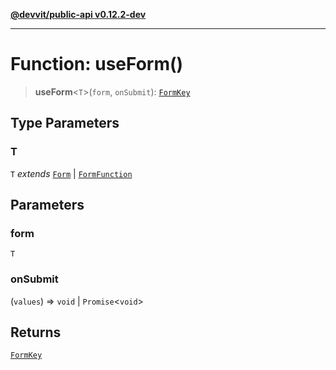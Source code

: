 [**@devvit/public-api v0.12.2-dev**](../README.md)

---

# Function: useForm()

> **useForm**\<`T`\>(`form`, `onSubmit`): [`FormKey`](../type-aliases/FormKey.md)

## Type Parameters

### T

`T` _extends_ [`Form`](../type-aliases/Form.md) \| [`FormFunction`](../type-aliases/FormFunction.md)

## Parameters

### form

`T`

### onSubmit

(`values`) => `void` \| `Promise`\<`void`\>

## Returns

[`FormKey`](../type-aliases/FormKey.md)
